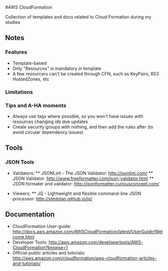 #AWS CloudFormation

Collection of templates and docs related to Cloud Formation during my studies

## Notes 

### Features

* Template-based
* Only "Resources" is mandatory in template
* A few resourcers can't be created through CFN, such as KeyPairs, R53 HostedZones, etc

### Limitations

### Tips and A-HA moments

* Always use tags where possible, so you won't have issues with resources changing ids due updates
* Create security groups with nothing, and then add the rules after (to avoid circular dependency issues)

## Tools

### JSON Tools 

* Validators:
** JSONLint - The JSON Validator: http://jsonlint.com/
** JSON Validator: http://www.freeformatter.com/json-validator.html
** JSON formater and validator: http://jsonformatter.curiousconcept.com/

* Viewers:
** JQ - Lightweight and flexible command-line JSON processor: http://stedolan.github.io/jq/

## Documentation

* CloudFormation User-guide: http://docs.aws.amazon.com/AWSCloudFormation/latest/UserGuide/Welcome.html
* Developer Tools: http://aws.amazon.com/developertools/AWS-CloudFormation?browse=1
* Official public articles and tutorials: http://aws.amazon.com/cloudformation/aws-cloudformation-articles-and-tutorials/
